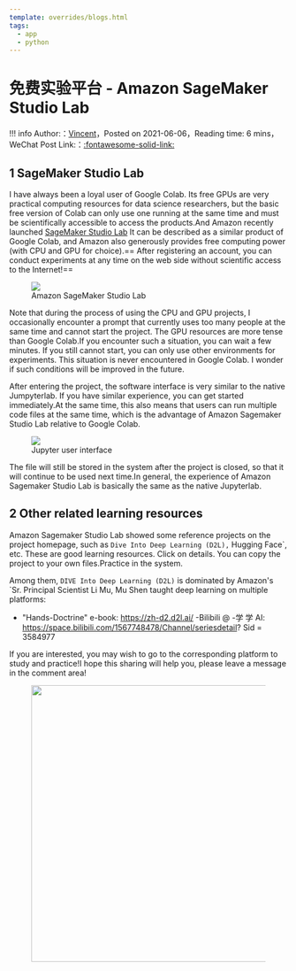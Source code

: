 ```yaml
---
template: overrides/blogs.html
tags:
  - app
  - python
---
```


# 免费实验平台 - Amazon SageMaker Studio Lab

!!! info
    Author:：[Vincent](https://github.com/Realvincentyuan)，Posted on 2021-06-06，Reading time: 6 mins，WeChat Post Link:：[:fontawesome-solid-link:]()

## 1 SageMaker Studio Lab


I have always been a loyal user of Google Colab. Its free GPUs are very practical computing resources for data science researchers, but the basic free version of Colab can only use one running at the same time and must be scientifically accessible to access the products.And Amazon recently launched
[SageMaker Studio Lab](https://studiolab.sagemaker.aws/ "Amazon SageMaker Studio Lab")
It can be described as a similar product of Google Colab, and Amazon also generously provides free computing power (with CPU and GPU for choice).== After registering an account, you can conduct experiments at any time on the web side without scientific access to the Internet!==


<figure>
  <img src="https://cdn.jsdelivr.net/gh/BulletTech2021/Pics/img/1_V/SageMaker_studio_lab.jpg"  />

<figcaption>Amazon SageMaker Studio Lab</figcaption>
</figure>


Note that during the process of using the CPU and GPU projects, I occasionally encounter a prompt that currently uses too many people at the same time and cannot start the project. The GPU resources are more tense than Google Colab.If you encounter such a situation, you can wait a few minutes. If you still cannot start, you can only use other environments for experiments. This situation is never encountered in Google Colab. I wonder if such conditions will be improved in the future.


After entering the project, the software interface is very similar to the native Jumpyterlab. If you have similar experience, you can get started immediately.At the same time, this also means that users can run multiple code files at the same time, which is the advantage of Amazon Sagemaker Studio Lab relative to Google Colab.


<figure>
  <img src="https://cdn.jsdelivr.net/gh/BulletTech2021/Pics/img/1_V/Jupyter.png"  />

<figcaption> Jupyter user interface </figcaption>
</figure>


The file will still be stored in the system after the project is closed, so that it will continue to be used next time.In general, the experience of Amazon Sagemaker Studio Lab is basically the same as the native Jupyterlab.


## 2 Other related learning resources


Amazon Sagemaker Studio Lab showed some reference projects on the project homepage, such as `Dive Into Deep Learning (D2L),` Hugging Face`, etc. These are good learning resources. Click on details. You can copy the project to your own files.Practice in the system.


Among them, `DIVE Into Deep Learning (D2L)` is dominated by Amazon's `Sr. Principal Scientist Li Mu, Mu Shen taught deep learning on multiple platforms:


- "Hands-Doctrine" e-book: https://zh-d2.d2l.ai/
-Bilibili @ -学 学 AI: https://space.bilibili.com/1567748478/Channel/seriesdetail? Sid = 3584977


If you are interested, you may wish to go to the corresponding platform to study and practice!I hope this sharing will help you, please leave a message in the comment area!


<figure>
  <img src="https://cdn.jsdelivr.net/gh/BulletTech2021/Pics/2021-6-14/1623639526512-1080P%20(Full%20HD)%20-%20Tail%20Pic.png" width="500" />

</figure>

